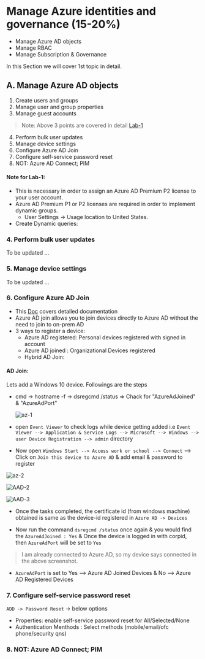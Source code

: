 
# Manage Azure identities and governance (15-20%) 

  * Manage Azure AD objects 
  * Manage RBAC
  * Manage Subscription & Governance
 
 In this Section we will cover 1st topic in detail.
 
 ## A. Manage Azure AD objects 
    
   1. Create users and groups 
   2. Manage user and group properties 
   3. Manage guest accounts
 > Note: Above 3 points are covered in detail [Lab-1](https://github.com/MicrosoftLearning/AZ-104-MicrosoftAzureAdministrator/blob/master/Instructions/Labs/LAB_01-Manage_Azure_AD_Identities.md)
   4. Perform bulk user updates
   5. Manage device settings
   6. Configure Azure AD Join
   7. Configure self-service password reset
   8. NOT: Azure AD Connect; PIM
   
   
   #### Note for Lab-1:
   * This is necessary in order to assign an Azure AD Premium P2 license to your user account. 
   * Azure AD Premium P1 or P2 licenses are required in order to implement dynamic groups.
       - User Settings -> Usage location to United States. 
   * Create Dynamic queries: 
 
 
   ### 4. Perform bulk user updates 
   To be updated ...
   
   ### 5. Manage device settings 
   To be updated ...
   
   ### 6. Configure Azure AD Join 
   * This [Doc](https://docs.microsoft.com/en-us/azure/active-directory/devices/azureadjoin-plan) covers detailed documentation
   * Azure AD join allows you to join devices directly to Azure AD without the need to join to on-prem AD
   * 3 ways to register a device: 
     * Azure AD registered: Personal devices registered with signed in account
     * Azure AD joined : Organizational Devices registered
     * Hybrid AD Join:
     
   #### AD Join: 
   Lets add a Windows 10 device. Followings are the steps
   * cmd -> hostname -f 
         -> dsregcmd /status => Chack for "AzureAdJoined" & "AzureAdPort" 
         
     ![az-1](https://user-images.githubusercontent.com/24938159/84591293-d4480200-ae5a-11ea-9713-712c3da55fd7.JPG)
   
   * open `Event Viewer` to check logs while device getting added i.e 
    `Event Viewer --> Application & Service Logs --> Microsoft --> Windows --> user Device Registration --> admin` directory
   * Now open `Windows Start --> Access work or school --> Connect` --> Click on `Join this device to Azure AD` & add email & password to register

   ![az-2](https://user-images.githubusercontent.com/24938159/84591480-66043f00-ae5c-11ea-8c8e-1bdc8feb59eb.JPG)
    
   ![AAD-2](https://user-images.githubusercontent.com/24938159/84875942-45c6c100-b0a4-11ea-9f34-1d3c2155c2ab.JPG)

   ![AAD-3](https://user-images.githubusercontent.com/24938159/84875956-4a8b7500-b0a4-11ea-94ae-55e25038c9b0.JPG)
   
   * Once the tasks completed, the certificate id (from windows machine) obtained is same as the device-id registered in `Azure AD -> Devices`
    
   * Now run the command `dsregcmd /status` once again & you would find the `AzureAdJoined : Yes` & Once the device is logged in with corpid, then `AzureAdPort` will be set to `Yes` 
   > I am already connected to Azure AD, so my device says connected in the above screenshot. 
   *  `AzureAdPort` is set to Yes --> Azure AD Joined Devices & No --> Azure AD Registered Devices
   
       
   ### 7. Configure self-service password reset 
   
   `ADD -> Password Reset` -> below options
   * Properties: enable self-service password reset for All/Selected/None
   * Authentication Menthods : Select methods (mobile/email/ofc phone/security qns)
                           
    
   ### 8. NOT: Azure AD Connect; PIM






